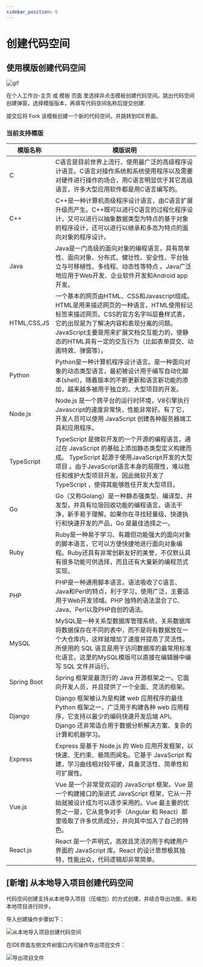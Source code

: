 ```yaml
---
sidebar_position: 0
---
```


# 创建代码空间

## 使用模版创建代码空间

![gif](https://1024-staging-1258723534.cos.ap-guangzhou.myqcloud.com/doc_assets/Cases/%E5%88%9B%E5%BB%BAC%2B%2B%E4%BB%A3%E7%A0%81%E7%A9%BA%E9%97%B4.gif)

在个人工作台-主页 或 模板 页面 里选择并点击模板创建代码空间。跳出代码空间创建弹窗，选择模版版本，再填写代码空间名称后提交创建.

提交后将 Fork 该模板创建一个新的代码空间，并跳转到IDE界面。

### 当前支持模版

 | 模版名称 | 模版说明 | 
 | ----------- | ----------- |
 | C | C语言是目前世界上流行、使用最广泛的高级程序设计语言。C语言对操作系统和系统使用程序以及需要对硬件进行操作的场合，用C语言明显优于其它高级语言，许多大型应用软件都是用C语言编写的。 |
 | C++ | C++是一种计算机高级程序设计语言，由C语言扩展升级而产生。C++既可以进行C语言的过程化程序设计，又可以进行以抽象数据类型为特点的基于对象的程序设计，还可以进行以继承和多态为特点的面向对象的程序设计。 |
 | Java | Java是一门高级的面向对象的编程语言，具有简单性、面向对象、分布式、健壮性、安全性、平台独立与可移植性、多线程、动态性等特点 。Java广泛地应用于Web开发、企业软件开发和Android app开发。 |
 | HTML,CSS,JS | 一个基本的网页由HTML、CSS和Javascript组成。HTML是用来描述网页的一种语言，HTML使用标记标签来描述网页。CSS的官方名字叫层叠样式表，它的出现是为了解决内容和表现分离的问题。JavaScript主要是用来扩展文档交互能力的，使静态的HTML具有一定的交互行为（比如表单提交、动画特效、弹窗等）。 |
 | Python | Python是一种计算机程序设计语言。是一种面向对象的动态类型语言，最初被设计用于编写自动化脚本(shell)，随着版本的不断更新和语言新功能的添加，越来越多被用于独立的、大型项目的开发。 |
 | Node.js | Node.js 是一个跨平台的运行时环境，V8引擎执行Javascript的速度非常快，性能非常好。有了它，开发人员可以使用 JavaScript 创建各种服务器端工具和应用程序。 |
 | TypeScript | TypeScript 是微软开发的一个开源的编程语言，通过在 JavaScript 的基础上添加静态类型定义构建而成。 TypeScript 起源于使用JavaScript开发的大型项目 。由于JavaScript语言本身的局限性，难以胜任和维护大型项目开发。因此微软开发了TypeScript ，使得其能够胜任开发大型项目。 |
 | Go | Go（又称Golang）是一种静态强类型、编译型、并发型，并具有垃圾回收功能的编程语言。语法干净，新手易于理解。如果你在寻找轻量级、快速执行和快速开发的产品，Go 是最佳选择之一。 | 
 | Ruby | Ruby是一种易于学习、有趣但功能强大的面向对象的脚本语言，它可以方便快捷地进行面向对象编程。Ruby还具有非常创新友好的美誉，不仅默认具有很多功能可供选择，而且还有大量新的编程范式实现。 |  
 | PHP | PHP是一种通用脚本语言。语法吸收了C语言、Java和Perl的特点，利于学习，使用广泛，主要适用于Web开发领域。PHP 独特的语法混合了C、Java、Perl以及PHP自创的语法。 |
 | MySQL | MySQL是一种关系型数据库管理系统，关系数据库将数据保存在不同的表中，而不是将有数据放在一个大仓库内，这样就增加了速度并提高了灵活性。所使用的 SQL 语言是用于访问数据库的最常用标准化语言。这里的MySQL模版可以直接在编辑器中编写 SQL 文件并运行。 | 
 | Spring Boot | Spring 框架是最流行的 Java 开源框架之一。它面向开发人员，并且提供了一个全面、灵活的框架。 |
 | Django | Django 框架被认为是构建 web 应用程序的最佳 Python 框架之一，广泛用于构建各种 web 应用程序，它支持以最少的编码快速开发后端 API。Django 还非常适合用于数据分析解决方案、复杂的计算和机器学习。|
 | Express | Express 是基于 Node.js 的 Web 应用开发框架，以快速、无约束、极简而闻名。它基于 JavaScript 构建，学习曲线相对较平缓，具备灵活性、简单性和可扩展性。 |
 | Vue.js | Vue 是一个非常受欢迎的 JavaScript 框架。Vue 是一个构建接口的渐进式 JavaScript 框架，它从一开始就被设计成为可以逐步采用的。Vue 最主要的优势之一是，它从竞争对手（Angular 和 React）那里吸取了许多优质成分，并向其中加入了自己的特色。 |
 | React.js | React 是一个声明式，高效且灵活的用于构建用户界面的 JavaScript 库。React 的设计思想极其独特，性能出众，代码逻辑却非常简单。 |


## [新增] 从本地导入项目创建代码空间

代码空间创建支持从本地导入项目（压缩包）的方式创建，并结合导出功能，来和本地项目进行同步。

导入创建操作步骤如下：

![从本地导入项目创建代码空间](https://1024-staging-1258723534.cos.ap-guangzhou.myqcloud.com/assets/daorucj.gif)


在IDE界面左侧文件树窗口内可操作导出项目文件：

![导出项目文件](https://1024-staging-1258723534.cos.ap-guangzhou.myqcloud.com/assets/daochuwenjian.png)